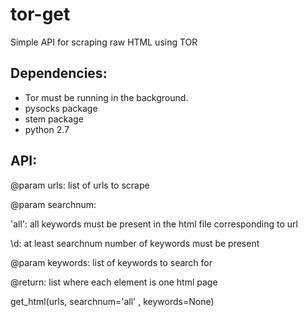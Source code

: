 # tor-get
Simple API for scraping raw HTML using TOR

## Dependencies: 
- Tor must be running in the background.
- pysocks package
- stem package
- python 2.7

## API:
 @param urls: list of urls to scrape
 
 @param searchnum:
 
   'all': all keywords must be present in the html file corresponding to url
   
   \d: at least searchnum number of keywords must be present 
   
 @param keywords: list of keywords to search for
 
 @return: list where each element is one html page
 
get_html(urls, searchnum='all' , keywords=None)

